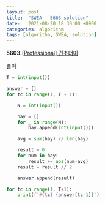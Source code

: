 ```yaml
---
layout: post
title:  "SWEA - 5603 solution"
date:   2021-08-20 18:30:00 +0900
categories: algorithm
tags: [algorithm, SWEA, solution]
---
```

**5603.**[[Professional\] 건초더미](https://swexpertacademy.com/main/code/problem/problemDetail.do?contestProbId=AWXGEbd6cjMDFAUo&categoryId=AWXGEbd6cjMDFAUo&categoryType=CODE&problemTitle=5603&orderBy=FIRST_REG_DATETIME&selectCodeLang=ALL&select-1=&pageSize=10&pageIndex=1)

풀이

```python
T = int(input())

answer = []
for tc in range(1, T + 1):

    N = int(input())

    hay = []
    for _ in range(N):
        hay.append(int(input()))

    avg = sum(hay) // len(hay)

    result = 0
    for num in hay:
        result += abs(num-avg)
    result = result // 2

    answer.append(result)

for tc in range(1, T+1):
    print(f'#{tc} {answer[tc-1]}')
```

